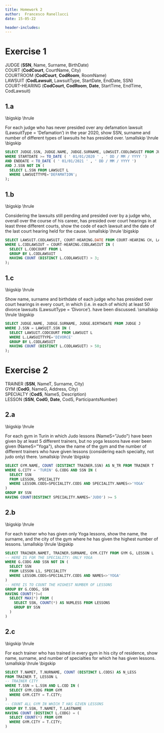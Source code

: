 ```yaml
---
title: Homework 2
author:  Francesco Ranellucci
date: 15-05-22

header-includes:
---
```


# Exercise 1

JUDGE (**SSN**, Name, Surname, BirthDate)  
COURT (**CodCourt**, CourtName, City)  
COURTROOM (**CodCourt**, **CodRoom**, RoomName)  
LAWSUIT (**CodLawsuit**, LawsuitType, StartDate, EndDate, SSN)  
COURT-HEARING (**CodCourt**, **CodRoom**, **Date**, StartTime, EndTime, CodLawsuit)

## 1.a
\bigskip
\hrule

For each judge who has never presided over any defamation lawsuit (LawsuitType = 'Defamation’) in the year 2020, show SSN, surname and number of different types of lawsuits he has presided over.
\smallskip
\hrule
\bigskip

```sql
SELECT JUDGE.SSN, JUDGE.NAME, JUDGE.SURNAME, LOWSUIT.CODLOWSUIT FROM JUDGE J, LAWSUIT L
WHERE STARTDATE >= TO_DATE ( ' 01/01/2020 ' , ' DD / MM / YYYY ') 
AND ENDDATE < TO_DATE ( ' 01/01/2021 ' , ' DD / MM / YYYY ') 
AND J.SSN NOT IN (
  SELECT L.SSN FROM LAWSUIT L
  WHERE LAWSUITTYPE='DEFAMATION';
);
```


## 1.b
\bigskip
\hrule

Considering the lawsuits still pending and presided over by a judge who, overall over the course of
his career, has presided over court hearings in at least three different courts, show the code of each
lawsuit and the date of the last court hearing held for the cause.
\smallskip
\hrule
\bigskip

```sql
SELECT LAWSUIT.CODLAWSUIT, COURT-HEARING.DATE FROM COURT-HEARING CH, LAWSUIT L
WHERE L.CODLAWSIUT = COURT-HEARING.CODLAWSIUT IN (
  SELECT L.CODCOURT FROM L
  GROUP BY L.CODLAWSUIT
  HAVING COUNT (DISTINCT L.CODLAWSUIT) > 3;
);
```

## 1.c
\bigskip
\hrule

Show name, surname and birthdate of each judge who has presided over court hearings in every
court, in which (i.e. in each of which) at least 50 divorce lawsuits (LawsuitType = ‘Divorce’).
have been discussed.
\smallskip
\hrule
\bigskip

```sql
SELECT JUDGE.NAME, JUDGE.SURNAME, JUDGE.BIRTHDATE FROM JUDGE J
WHERE J.SSN = LAWSUIT.SSN IN (
  SELECT LAWSUIT.CODCOURT FROM LAWSUIT L
  WHERE L.LAWSUITTYPE='DIVORCE'
  GROUP BY L.CODLAWSUIT
  HAVING COUNT (DISTINCT L.CODLAWSUIT) > 50;
);
```

# Exercise 2

TRAINER (**SSN**, NameT, Surname, City)  
GYM (**CodG**, NameG, Address, City)  
SPECIALTY (**CodS**, NameS, Description)  
LESSON (**SSN**, **CodG**, **Date**, CodS, ParticipantsNumber)

## 2.a
\bigskip
\hrule

For each gym in Turin in which Judo lessons (NameS="Judo") have been given by at least 5
different trainers, but no yoga lessons have ever been given (NameS="Yoga"), show the name of the
gym and the number of different trainers who have given lessons (considering each specialty, not
judo only) there.
\smallskip
\hrule
\bigskip

```sql
SELECT GYM.NAME, COUNT (DISTINCT TRAINER.SSN) AS N_TR FROM TRAINER T  
WHERE G.CITY = 'TURIN' G.CODG AND SSN IN (
  SELECT SSN
  FROM LESSON, SPECIALITY
  WHERE LESSON.CODS=SPECIALITY.CODS AND SPECIALITY.NAMES<>'YOGA'
)
GROUP BY SSN
HAVING COUNT(DISTINCT SPECIALITY.NAMES='JUDO') >= 5 
```

## 2.b
\bigskip
\hrule

For each trainer who has given only Yoga lessons, show the name, the surname, and the city of the
gym where he has given the highest number of lessons.
\smallskip
\hrule
\bigskip

```sql
SELECT TRAINER.NAMET, TRAINER.SURNAME, GYM.CITY FROM GYM G, LESSON L
-- HERE IS FOR THE SPECIALITY: ONLY YOGA
WHERE G.CODG AND SSN NOT IN (
  SELECT SSN
  FROM LESSON L1, SPECIALITY
  WHERE LESSON.CODS=SPECIALITY.CODS AND NAMES<>'YOGA'
)
-- HERE IS TO COUNT THE HIGHEST NUMBER OF LESSONS
GROUP BY G.CODG, SSN
HAVING COUNT(*)=(
  SELECT MAX(*) FROM (
    SELECT SSN, COUNT(*) AS NUMLESS FROM LESSONS
    GROUP BY SSN
  )
)
```

## 2.c
\bigskip
\hrule

For each trainer who has trained in every gym in his city of residence, show name, surname, and
number of specialties for which he has given lessons.
\smallskip
\hrule
\bigskip

```sql
SELECT T.NAMET, T.NURNAME, COUNT (DISTINCT L.CODS) AS N_LESS
FROM TRAINER T, LESSON L
-- TRAINER CITY
WHERE T.SSN = L.SSN AND L.COD IN (
  SELECT GYM.CODG FROM GYM
  WHERE GYM.CITY = T.CITY;
)
-- COUNT ALL GYM IN WHICH T HAS GIVEN LESSONS
GROUP BY T.SSN, T.NAMET, T.LASTNAME
HAVING COUNT (DISTINCT L.CODG) = (
  SELECT COUNT(*) FROM GYM
  WHERE GYM.CITY = T.CITY;
)
```
